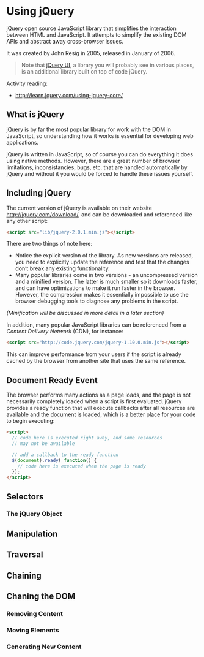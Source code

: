 # Using jQuery

jQuery open source JavaScript library that simplifies the interaction between
HTML and JavaScript. It attempts to simplify the existing DOM APIs and abstract
away cross-browser issues.

It was created by John Resig in 2005, released in January of 2006.

> Note that [jQuery UI](http://jqueryui.com/), a library you will probably see
> in various places, is an additional library built on top of code jQuery.

Activity reading:

* <http://learn.jquery.com/using-jquery-core/>

## What is jQuery

jQuery is by far the most popular library for work with the DOM in JavaScript,
so understanding how it works is essential for developing web applications.

jQuery is written in JavaScript, so of course you can do everything it does
using native methods. However, there are a great number of browser limitations,
inconsistancies, bugs, etc. that are handled automatically by jQuery and without
it you would be forced to handle these issues yourself.

## Including jQuery

The current version of jQuery is available on their website 
<http://jquery.com/download/>, and can be downloaded and referenced like any
other script:

```html
<script src="lib/jquery-2.0.1.min.js"></script>
```

There are two things of note here:

* Notice the explicit version of the library. As new versions are released,
  you need to explicitly update the reference and test that the changes don’t
  break any existing functionality.
* Many popular libraries come in two versions - an uncompressed version and a
  minified version. The latter is much smaller so it downloads faster, and can
  have optimizations to make it run faster in the browser. However, the
  compression makes it essentially impossible to use the browser debugging
  tools to diagnose any problems in the script.

*(Minification will be discussed in more detail in a later section)*

In addition, many popular JavaScript libraries can be referenced from a
*Content Delivery Network* (CDN), for instance:

```html
<script src="http://code.jquery.com/jquery-1.10.0.min.js"></script>
```

This can improve performance from your users if the script is already cached by
the browser from another site that uses the same reference.

## Document Ready Event

The browser performs many actions as a page loads, and the page is not
necessarily completely loaded when a script is first evaluated. jQuery provides
a ready function that will execute callbacks after all resources are available
and the document is loaded, which is a better place for your code to begin
executing:

```html
<script>
  // code here is executed right away, and some resources 
  // may not be available

  // add a callback to the ready function
  $(document).ready( function() {
    // code here is executed when the page is ready
  });
</script>
```

## Selectors

### The jQuery Object

## Manipulation

## Traversal

## Chaining

## Chaning the DOM

### Removing Content

### Moving Elements

### Generating New Content
